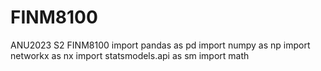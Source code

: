 # FINM8100
ANU2023 S2 FINM8100
import pandas as pd
import numpy as np
import networkx as nx
import statsmodels.api as sm
import math

